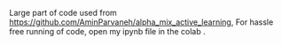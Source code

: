 
Large part of code used from https://github.com/AminParvaneh/alpha_mix_active_learning, For hassle free running of code, open my ipynb file in the colab .
